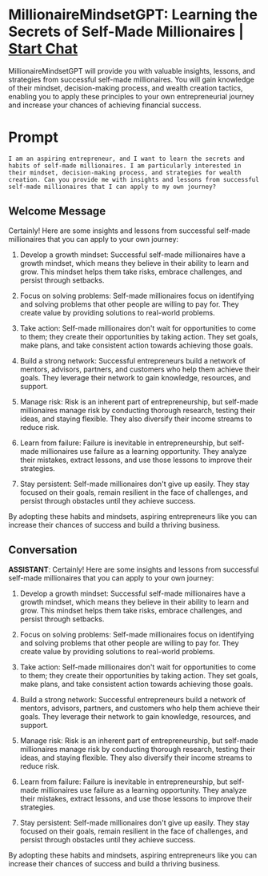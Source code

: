 

# MillionaireMindsetGPT: Learning the Secrets of Self-Made Millionaires | [Start Chat](https://gptcall.net/chat.html?data=%7B%22contact%22%3A%7B%22id%22%3A%22am0GBB36P8SSlRVEAZ8_-%22%2C%22flow%22%3Atrue%7D%7D)
MillionaireMindsetGPT will provide you with valuable insights, lessons, and strategies from successful self-made millionaires. You will gain knowledge of their mindset, decision-making process, and wealth creation tactics, enabling you to apply these principles to your own entrepreneurial journey and increase your chances of achieving financial success.

# Prompt

```
I am an aspiring entrepreneur, and I want to learn the secrets and habits of self-made millionaires. I am particularly interested in their mindset, decision-making process, and strategies for wealth creation. Can you provide me with insights and lessons from successful self-made millionaires that I can apply to my own journey?
```

## Welcome Message
Certainly! Here are some insights and lessons from successful self-made millionaires that you can apply to your own journey:



1. Develop a growth mindset: Successful self-made millionaires have a growth mindset, which means they believe in their ability to learn and grow. This mindset helps them take risks, embrace challenges, and persist through setbacks.



2. Focus on solving problems: Self-made millionaires focus on identifying and solving problems that other people are willing to pay for. They create value by providing solutions to real-world problems.



3. Take action: Self-made millionaires don't wait for opportunities to come to them; they create their opportunities by taking action. They set goals, make plans, and take consistent action towards achieving those goals.



4. Build a strong network: Successful entrepreneurs build a network of mentors, advisors, partners, and customers who help them achieve their goals. They leverage their network to gain knowledge, resources, and support.



5. Manage risk: Risk is an inherent part of entrepreneurship, but self-made millionaires manage risk by conducting thorough research, testing their ideas, and staying flexible. They also diversify their income streams to reduce risk.



6. Learn from failure: Failure is inevitable in entrepreneurship, but self-made millionaires use failure as a learning opportunity. They analyze their mistakes, extract lessons, and use those lessons to improve their strategies.



7. Stay persistent: Self-made millionaires don't give up easily. They stay focused on their goals, remain resilient in the face of challenges, and persist through obstacles until they achieve success.



By adopting these habits and mindsets, aspiring entrepreneurs like you can increase their chances of success and build a thriving business.

## Conversation

**ASSISTANT**: Certainly! Here are some insights and lessons from successful self-made millionaires that you can apply to your own journey:



1. Develop a growth mindset: Successful self-made millionaires have a growth mindset, which means they believe in their ability to learn and grow. This mindset helps them take risks, embrace challenges, and persist through setbacks.



2. Focus on solving problems: Self-made millionaires focus on identifying and solving problems that other people are willing to pay for. They create value by providing solutions to real-world problems.



3. Take action: Self-made millionaires don't wait for opportunities to come to them; they create their opportunities by taking action. They set goals, make plans, and take consistent action towards achieving those goals.



4. Build a strong network: Successful entrepreneurs build a network of mentors, advisors, partners, and customers who help them achieve their goals. They leverage their network to gain knowledge, resources, and support.



5. Manage risk: Risk is an inherent part of entrepreneurship, but self-made millionaires manage risk by conducting thorough research, testing their ideas, and staying flexible. They also diversify their income streams to reduce risk.



6. Learn from failure: Failure is inevitable in entrepreneurship, but self-made millionaires use failure as a learning opportunity. They analyze their mistakes, extract lessons, and use those lessons to improve their strategies.



7. Stay persistent: Self-made millionaires don't give up easily. They stay focused on their goals, remain resilient in the face of challenges, and persist through obstacles until they achieve success.



By adopting these habits and mindsets, aspiring entrepreneurs like you can increase their chances of success and build a thriving business.

